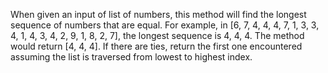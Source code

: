 When given an input of list of numbers, this method will find the longest sequence of numbers that are equal. 
For example, in [6, 7, 4, 4, 4, 7, 1, 3, 3, 4, 1, 4, 3, 4, 2, 9, 1, 8, 2, 7], the longest sequence is 4, 4, 4.
The method would return [4, 4, 4]. If there are ties, return the first one encountered assuming the list is traversed from lowest to highest index.